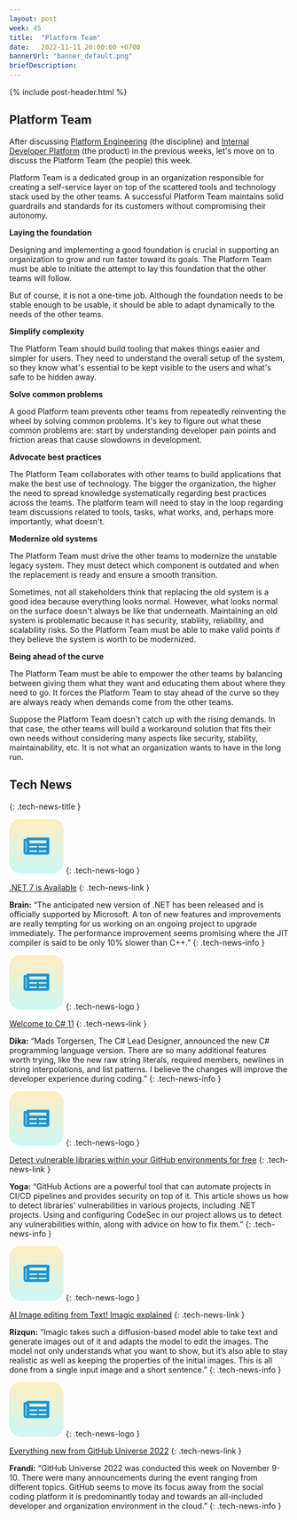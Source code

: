 ```yaml
---
layout: post
week: 45
title:  "Platform Team"
date:   2022-11-11 20:00:00 +0700
bannerUrl: "banner_default.png"
briefDescription: 
---
```


{% include post-header.html %}

## Platform Team

After discussing [Platform Engineering](https://tech-updates.polyrific.com/2022/10/28/week43-2022.html) (the discipline) and [Internal Developer Platform](https://tech-updates.polyrific.com/2022/11/04/week44-2022.html) (the product) in the previous weeks, let's move on to discuss the Platform Team (the people) this week.

Platform Team is a dedicated group in an organization responsible for creating a self-service layer on top of the scattered tools and technology stack used by the other teams. A successful Platform Team maintains solid guardrails and standards for its customers without compromising their autonomy.

__Laying the foundation__

Designing and implementing a good foundation is crucial in supporting an organization to grow and run faster toward its goals. The Platform Team must be able to initiate the attempt to lay this foundation that the other teams will follow.

But of course, it is not a one-time job. Although the foundation needs to be stable enough to be usable, it should be able to adapt dynamically to the needs of the other teams.

__Simplify complexity__

The Platform Team should build tooling that makes things easier and simpler for users. They need to understand the overall setup of the system, so they know what's essential to be kept visible to the users and what's safe to be hidden away.

__Solve common problems__

A good Platform team prevents other teams from repeatedly reinventing the wheel by solving common problems. It's key to figure out what these common problems are: start by understanding developer pain points and friction areas that cause slowdowns in development.

__Advocate best practices__

The Platform Team collaborates with other teams to build applications that make the best use of technology. The bigger the organization, the higher the need to spread knowledge systematically regarding best practices across the teams. The platform team will need to stay in the loop regarding team discussions related to tools, tasks, what works, and, perhaps more importantly, what doesn't.

__Modernize old systems__

The Platform Team must drive the other teams to modernize the unstable legacy system. They must detect which component is outdated and when the replacement is ready and ensure a smooth transition.

Sometimes, not all stakeholders think that replacing the old system is a good idea because everything looks normal. However, what looks normal on the surface doesn't always be like that underneath. Maintaining an old system is problematic because it has security, stability, reliability, and scalability risks. So the Platform Team must be able to make valid points if they believe the system is worth to be modernized.

__Being ahead of the curve__

The Platform Team must be able to empower the other teams by balancing between giving them what they want and educating them about where they need to go. It forces the Platform Team to stay ahead of the curve so they are always ready when demands come from the other teams.

Suppose the Platform Team doesn't catch up with the rising demands. In that case, the other teams will build a workaround solution that fits their own needs without considering many aspects like security, stability, maintainability, etc. It is not what an organization wants to have in the long run.

## Tech News
{: .tech-news-title }

![memo](/assets/images/tech-news.svg)
{: .tech-news-logo }

[.NET 7 is Available](https://devblogs.microsoft.com/dotnet/announcing-dotnet-7/)
{: .tech-news-link }

__Brain:__ “The anticipated new version of .NET has been released and is officially supported by Microsoft. A ton of new features and improvements are really tempting for us working on an ongoing project to upgrade immediately. The performance improvement seems promising where the JIT compiler is said to be only 10% slower than C++.”
{: .tech-news-info }

![memo](/assets/images/tech-news.svg)
{: .tech-news-logo }

[Welcome to C# 11](https://devblogs.microsoft.com/dotnet/welcome-to-csharp-11/)
{: .tech-news-link }

__Dika:__ “Mads Torgersen, The C# Lead Designer, announced the new C# programming language version. There are so many additional features worth trying, like the new raw string literals, required members, newlines in string interpolations, and list patterns. I believe the changes will improve the developer experience during coding.”
{: .tech-news-info }

![memo](/assets/images/tech-news.svg)
{: .tech-news-logo }

[Detect vulnerable libraries within your GitHub environments for free](https://dev.to/codesec/detect-vulnerable-libraries-within-your-github-environments-for-free-2mg0)
{: .tech-news-link }

__Yoga:__ “GitHub Actions are a powerful tool that can automate projects in CI/CD pipelines and provides security on top of it. This article shows us how to detect libraries' vulnerabilities in various projects, including .NET projects. Using and configuring CodeSec in our project allows us to detect any vulnerabilities within, along with advice on how to fix them.”
{: .tech-news-info }

![memo](/assets/images/tech-news.svg)
{: .tech-news-logo }

[AI Image editing from Text! Imagic explained](https://www.louisbouchard.ai/imagic/)
{: .tech-news-link }

__Rizqun:__ “Imagic takes such a diffusion-based model able to take text and generate images out of it and adapts the model to edit the images. The model not only understands what you want to show, but it’s also able to stay realistic as well as keeping the properties of the initial images. This is all done from a single input image and a short sentence.”
{: .tech-news-info }

![memo](/assets/images/tech-news.svg)
{: .tech-news-logo }

[Everything new from GitHub Universe 2022](https://github.blog/2022-11-09-everything-new-from-github-universe-2022/)
{: .tech-news-link }

__Frandi:__ “GitHub Universe 2022 was conducted this week on November 9-10. There were many announcements during the event ranging from different topics. GitHub seems to move its focus away from the social coding platform it is predominantly today and towards an all-included developer and organization environment in the cloud.”
{: .tech-news-info }